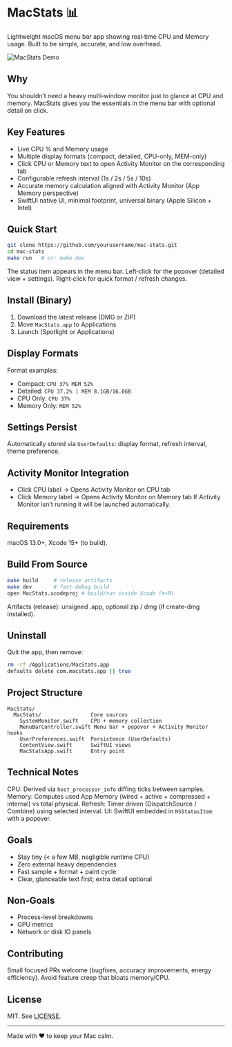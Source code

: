 # MacStats 📊

Lightweight macOS menu bar app showing real‑time CPU and Memory usage. Built to be simple, accurate, and low overhead.

![MacStats Demo](assets/demo.gif)

## Why
You shouldn’t need a heavy multi‑window monitor just to glance at CPU and memory. MacStats gives you the essentials in the menu bar with optional detail on click.

## Key Features
* Live CPU % and Memory usage
* Multiple display formats (compact, detailed, CPU-only, MEM-only)
* Click CPU or Memory text to open Activity Monitor on the corresponding tab
* Configurable refresh interval (1s / 2s / 5s / 10s)
* Accurate memory calculation aligned with Activity Monitor (App Memory perspective)
* SwiftUI native UI, minimal footprint, universal binary (Apple Silicon + Intel)

## Quick Start
```bash
git clone https://github.com/yourusername/mac-stats.git
cd mac-stats
make run   # or: make dev
```
The status item appears in the menu bar. Left‑click for the popover (detailed view + settings). Right‑click for quick format / refresh changes.

## Install (Binary)
1. Download the latest release (DMG or ZIP)
2. Move `MacStats.app` to Applications
3. Launch (Spotlight or Applications)

## Display Formats
Format examples:
* Compact: `CPU 37% MEM 52%`
* Detailed: `CPU 37.2% | MEM 8.1GB/16.0GB`
* CPU Only: `CPU 37%`
* Memory Only: `MEM 52%`

## Settings Persist
Automatically stored via `UserDefaults`: display format, refresh interval, theme preference.

## Activity Monitor Integration
* Click CPU label → Opens Activity Monitor on CPU tab
* Click Memory label → Opens Activity Monitor on Memory tab
If Activity Monitor isn’t running it will be launched automatically.

## Requirements
macOS 13.0+, Xcode 15+ (to build).

## Build From Source
```bash
make build     # release artifacts
make dev       # fast debug build
open MacStats.xcodeproj # build/run inside Xcode (⌘+R)
```

Artifacts (release): unsigned .app, optional zip / dmg (if create-dmg installed).

## Uninstall
Quit the app, then remove:
```bash
rm -rf /Applications/MacStats.app
defaults delete com.macstats.app || true
```

## Project Structure
```
MacStats/
  MacStats/                Core sources
    SystemMonitor.swift    CPU + memory collection
    MenuBarController.swift Menu bar + popover + Activity Monitor hooks
    UserPreferences.swift  Persistence (UserDefaults)
    ContentView.swift      SwiftUI views
    MacStatsApp.swift      Entry point
```

## Technical Notes
CPU: Derived via `host_processor_info` diffing ticks between samples.
Memory: Computes used App Memory (wired + active + compressed + internal) vs total physical.
Refresh: Timer driven (DispatchSource / Combine) using selected interval.
UI: SwiftUI embedded in `NSStatusItem` with a popover.

## Goals
* Stay tiny (< a few MB, negligible runtime CPU)
* Zero external heavy dependencies
* Fast sample + format + paint cycle
* Clear, glanceable text first; extra detail optional

## Non‑Goals
* Process-level breakdowns
* GPU metrics
* Network or disk IO panels

## Contributing
Small focused PRs welcome (bugfixes, accuracy improvements, energy efficiency). Avoid feature creep that bloats memory/CPU.

## License
MIT. See [LICENSE](LICENSE).

---
Made with ❤️ to keep your Mac calm.